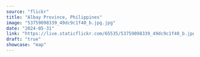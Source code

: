 ```yaml
---
source: "flickr"
title: "Albay Province, Philippines"
image: "53759098339_49dc9c1f40_b.jpg.jpg"
date: "2024-05-31"
link: "https://live.staticflickr.com/65535/53759098339_49dc9c1f40_b.jpg"
draft: "true"
showcase: "map"
---
```

